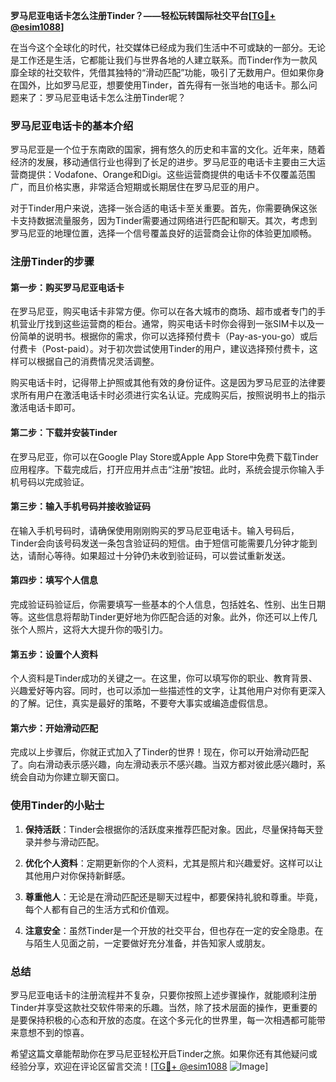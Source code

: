 **罗马尼亚电话卡怎么注册Tinder？——轻松玩转国际社交平台[[TG💪+ @esim1088](https://t.me/s/esim1088)]**

在当今这个全球化的时代，社交媒体已经成为我们生活中不可或缺的一部分。无论是工作还是生活，它都能让我们与世界各地的人建立联系。而Tinder作为一款风靡全球的社交软件，凭借其独特的“滑动匹配”功能，吸引了无数用户。但如果你身在国外，比如罗马尼亚，想要使用Tinder，首先得有一张当地的电话卡。那么问题来了：罗马尼亚电话卡怎么注册Tinder呢？

### 罗马尼亚电话卡的基本介绍

罗马尼亚是一个位于东南欧的国家，拥有悠久的历史和丰富的文化。近年来，随着经济的发展，移动通信行业也得到了长足的进步。罗马尼亚的电话卡主要由三大运营商提供：Vodafone、Orange和Digi。这些运营商提供的电话卡不仅覆盖范围广，而且价格实惠，非常适合短期或长期居住在罗马尼亚的用户。

对于Tinder用户来说，选择一张合适的电话卡至关重要。首先，你需要确保这张卡支持数据流量服务，因为Tinder需要通过网络进行匹配和聊天。其次，考虑到罗马尼亚的地理位置，选择一个信号覆盖良好的运营商会让你的体验更加顺畅。

### 注册Tinder的步骤

#### 第一步：购买罗马尼亚电话卡

在罗马尼亚，购买电话卡非常方便。你可以在各大城市的商场、超市或者专门的手机营业厅找到这些运营商的柜台。通常，购买电话卡时你会得到一张SIM卡以及一份简单的说明书。根据你的需求，你可以选择预付费卡（Pay-as-you-go）或后付费卡（Post-paid）。对于初次尝试使用Tinder的用户，建议选择预付费卡，这样可以根据自己的消费情况灵活调整。

购买电话卡时，记得带上护照或其他有效的身份证件。这是因为罗马尼亚的法律要求所有用户在激活电话卡时必须进行实名认证。完成购买后，按照说明书上的指示激活电话卡即可。

#### 第二步：下载并安装Tinder

在罗马尼亚，你可以在Google Play Store或Apple App Store中免费下载Tinder应用程序。下载完成后，打开应用并点击“注册”按钮。此时，系统会提示你输入手机号码以完成验证。

#### 第三步：输入手机号码并接收验证码

在输入手机号码时，请确保使用刚刚购买的罗马尼亚电话卡。输入号码后，Tinder会向该号码发送一条包含验证码的短信。由于短信可能需要几分钟才能到达，请耐心等待。如果超过十分钟仍未收到验证码，可以尝试重新发送。

#### 第四步：填写个人信息

完成验证码验证后，你需要填写一些基本的个人信息，包括姓名、性别、出生日期等。这些信息将帮助Tinder更好地为你匹配合适的对象。此外，你还可以上传几张个人照片，这将大大提升你的吸引力。

#### 第五步：设置个人资料

个人资料是Tinder成功的关键之一。在这里，你可以填写你的职业、教育背景、兴趣爱好等内容。同时，也可以添加一些描述性的文字，让其他用户对你有更深入的了解。记住，真实是最好的策略，不要夸大事实或编造虚假信息。

#### 第六步：开始滑动匹配

完成以上步骤后，你就正式加入了Tinder的世界！现在，你可以开始滑动匹配了。向右滑动表示感兴趣，向左滑动表示不感兴趣。当双方都对彼此感兴趣时，系统会自动为你建立聊天窗口。

### 使用Tinder的小贴士

1. **保持活跃**：Tinder会根据你的活跃度来推荐匹配对象。因此，尽量保持每天登录并参与滑动匹配。
   
2. **优化个人资料**：定期更新你的个人资料，尤其是照片和兴趣爱好。这样可以让其他用户对你保持新鲜感。

3. **尊重他人**：无论是在滑动匹配还是聊天过程中，都要保持礼貌和尊重。毕竟，每个人都有自己的生活方式和价值观。

4. **注意安全**：虽然Tinder是一个开放的社交平台，但也存在一定的安全隐患。在与陌生人见面之前，一定要做好充分准备，并告知家人或朋友。

### 总结

罗马尼亚电话卡的注册流程并不复杂，只要你按照上述步骤操作，就能顺利注册Tinder并享受这款社交软件带来的乐趣。当然，除了技术层面的操作，更重要的是要保持积极的心态和开放的态度。在这个多元化的世界里，每一次相遇都可能带来意想不到的惊喜。

希望这篇文章能帮助你在罗马尼亚轻松开启Tinder之旅。如果你还有其他疑问或经验分享，欢迎在评论区留言交流！[[TG💪+ @esim1088](https://t.me/s/esim1088) ![Image](https://i.postimg.cc/4NQfJmqS/Snipaste-2025-05-13-00-14-12.png)]